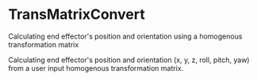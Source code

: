 # TransMatrixConvert
Calculating end effector's position and orientation using a homogenous transformation matrix 

Calculating end effector's position and orientation (x, y, z, roll, pitch, yaw) from a user input homogenous transformation matrix.
